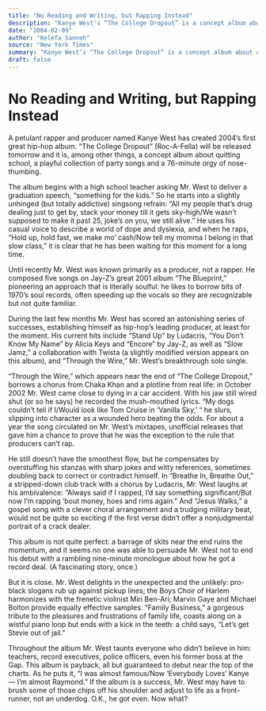 ```yaml
---
title: "No Reading and Writing, but Rapping Instead"
description: "Kanye West’s “The College Dropout” is a concept album about quitting school and a playful collection of party songs. The 76-minute release will be available tomorrow on Roc-A-Fella records...."
date: "2004-02-09"
author: "Kelefa Sanneh"
source: "New York Times"
summary: "Kanye West’s “The College Dropout” is a concept album about quitting school and a playful collection of party songs. The 76-minute release will be available tomorrow on Roc-A-Fella records."
draft: false
---
```


# No Reading and Writing, but Rapping Instead

A petulant rapper and producer named Kanye West has created 2004’s first great hip-hop album. “The College Dropout” (Roc-A-Fella) will be released tomorrow and it is, among other things, a concept album about quitting school, a playful collection of party songs and a 76-minute orgy of nose-thumbing.

The album begins with a high school teacher asking Mr. West to deliver a graduation speech, “something for the kids.” So he starts into a slightly unhinged (but totally addictive) singsong refrain: “All my people that’s drug dealing just to get by, stack your money till it gets sky-high/We wasn’t supposed to make it past 25, joke’s on you, we still alive.” He uses his casual voice to describe a world of dope and dyslexia, and when he raps, “Hold up, hold fast, we make mo’ cash/Now tell my momma I belong in that slow class,” it is clear that he has been waiting for this moment for a long time.

Until recently Mr. West was known primarily as a producer, not a rapper. He composed five songs on Jay-Z’s great 2001 album “The Blueprint,” pioneering an approach that is literally soulful: he likes to borrow bits of 1970’s soul records, often speeding up the vocals so they are recognizable but not quite familiar.

During the last few months Mr. West has scored an astonishing series of successes, establishing himself as hip-hop’s leading producer, at least for the moment. His current hits include “Stand Up” by Ludacris, “You Don’t Know My Name” by Alicia Keys and “Encore” by Jay-Z, as well as “Slow Jamz,” a collaboration with Twista (a slightly modified version appears on this album), and “Through the Wire,” Mr. West’s breakthrough solo single.

“Through the Wire,” which appears near the end of “The College Dropout,” borrows a chorus from Chaka Khan and a plotline from real life: in October 2002 Mr. West came close to dying in a car accident. With his jaw still wired shut (or so he says) he recorded the mush-mouthed lyrics. “My dogs couldn’t tell if I/Would look like Tom Cruise in ‘Vanilla Sky,’ “ he slurs, slipping into character as a wounded hero beating the odds. For about a year the song circulated on Mr. West’s mixtapes, unofficial releases that gave him a chance to prove that he was the exception to the rule that producers can’t rap.

He still doesn’t have the smoothest flow, but he compensates by overstuffing his stanzas with sharp jokes and witty references, sometimes doubling back to correct or contradict himself. In “Breathe In, Breathe Out,” a stripped-down club track with a chorus by Ludacris, Mr. West laughs at his ambivalence: “Always said if I rapped, I’d say something significant/But now I’m rapping ‘bout money, hoes and rims again.” And “Jesus Walks,” a gospel song with a clever choral arrangement and a trudging military beat, would not be quite so exciting if the first verse didn’t offer a nonjudgmental portrait of a crack dealer.

This album is not quite perfect: a barrage of skits near the end ruins the momentum, and it seems no one was able to persuade Mr. West not to end his debut with a rambling nine-minute monologue about how he got a record deal. (A fascinating story, once.)

But it is close. Mr. West delights in the unexpected and the unlikely: pro-black slogans rub up against pickup lines; the Boys Choir of Harlem harmonizes with the frenetic violinist Miri Ben-Ari; Marvin Gaye and Michael Bolton provide equally effective samples. “Family Business,” a gorgeous tribute to the pleasures and frustrations of family life, coasts along on a wistful piano loop but ends with a kick in the teeth: a child says, “Let’s get Stevie out of jail.”

Throughout the album Mr. West taunts everyone who didn’t believe in him: teachers, record executives, police officers, even his former boss at the Gap. This album is payback, all but guaranteed to debut near the top of the charts. As he puts it, “I was almost famous/Now ‘Everybody Loves’ Kanye — I’m almost Raymond.” If the album is a success, Mr. West may have to brush some of those chips off his shoulder and adjust to life as a front-runner, not an underdog. O.K., he got even. Now what?
